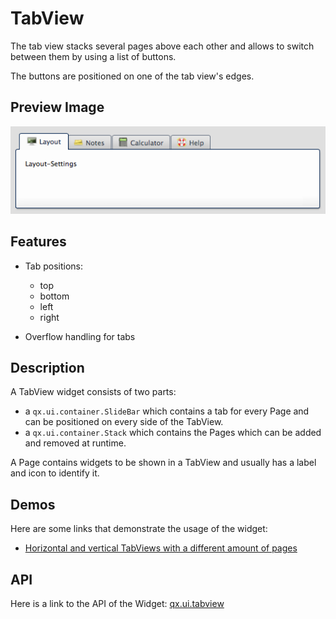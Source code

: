 # TabView

The tab view stacks several pages above each other and allows to switch between
them by using a list of buttons.

The buttons are positioned on one of the tab view's edges.

## Preview Image

![tabview.png](tabview.png)

## Features

- Tab positions:

  - top
  - bottom
  - left
  - right

- Overflow handling for tabs

## Description

A TabView widget consists of two parts:

- a `qx.ui.container.SlideBar` which contains a tab for every Page and can be
  positioned on every side of the TabView.
- a `qx.ui.container.Stack` which contains the Pages which can be added and
  removed at runtime.

A Page contains widgets to be shown in a TabView and usually has a label and
icon to identify it.

## Demos

Here are some links that demonstrate the usage of the widget:

- [Horizontal and vertical TabViews with a different amount of pages](apps://demobrowser/#widget~TabView.html)

## API

Here is a link to the API of the Widget:
[qx.ui.tabview](apps://apiviewer/#qx.ui.tabview)
